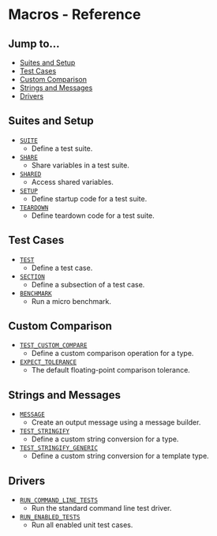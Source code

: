 # Macros - Reference

## Jump to...
- [Suites and Setup](#Suites-and-Setup)
- [Test Cases](#Test-Cases)
- [Custom Comparison](#Custom-Comparison)
- [Strings and Messages](#Strings-and-Messages)
- [Drivers](#Drivers)

## Suites and Setup
- [`SUITE`](SUITE.md)
  - Define a test suite.
- [`SHARE`](SHARE.md)
  - Share variables in a test suite.
- [`SHARED`](SHARED.md)
  - Access shared variables.
- [`SETUP`](SETUP.md)
  - Define startup code for a test suite.
- [`TEARDOWN`](TEARDOWN.md)
  - Define teardown code for a test suite.

## Test Cases
- [`TEST`](TEST.md)
  - Define a test case.
- [`SECTION`](SECTION.md)
  - Define a subsection of a test case.
- [`BENCHMARK`](BENCHMARK.md)
  - Run a micro benchmark.

## Custom Comparison
- [`TEST_CUSTOM_COMPARE`](TEST_CUSTOM_COMPARE.md)
  - Define a custom comparison operation for a type.
- [`EXPECT_TOLERANCE`](EXPECT_TOLERANCE.md)
  - The default floating-point comparison tolerance.

## Strings and Messages
- [`MESSAGE`](MESSAGE.md)
  - Create an output message using a message builder.
- [`TEST_STRINGIFY`](TEST_STRINGIFY.md)
  - Define a custom string conversion for a type.
- [`TEST_STRINGIFY_GENERIC`](TEST_STRINGIFY_GENERIC.md)
  - Define a custom string conversion for a template type.

## Drivers
- [`RUN_COMMAND_LINE_TESTS`](RUN_COMMAND_LINE_TESTS.md)
  - Run the standard command line test driver.
- [`RUN_ENABLED_TESTS`](RUN_ENABLED_TESTS.md)
  - Run all enabled unit test cases.
